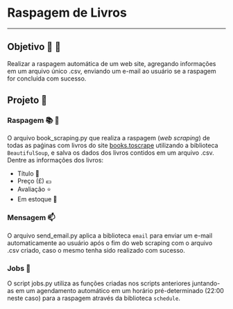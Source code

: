 # Raspagem de Livros
---


## Objetivo :dart: :floppy_disk:

Realizar a raspagem automática de um web site, agregando informações em um arquivo único .csv, enviando um e-mail ao usuário se a raspagem for concluída com sucesso.


## Projeto :snake:   

### Raspagem :books: :file_folder:

O arquivo book_scraping.py que realiza a raspagem (*web scraping*) de todas as paǵinas com livros do site [books.toscrape](http://books.toscrape.com/) utilizando a biblioteca `BeautifulSoup`, e salva os dados dos livros contidos em um arquivo .csv. Dentre as informações dos livros:

- Título :memo:
- Preço (£) :pound:
- Avaliação :star:
- Em estoque :truck:

### Mensagem  :mailbox:

O arquivo send_email.py aplica a biblioteca `email` para enviar um e-mail automaticamente ao usuário após o fim do web scraping com o arquivo .csv criado, caso o mesmo tenha sido realizado com sucesso.

### Jobs :calendar:

O script jobs.py utiliza as funções criadas nos scripts anteriores juntando-as em um agendamento automático em um horário pré-determinado (22:00 neste caso) para a raspagem através da biblioteca `schedule`.

